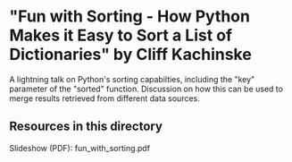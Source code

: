 "Fun with Sorting - How Python Makes it Easy to Sort a List of Dictionaries" by Cliff Kachinske
================================================
A lightning talk on Python's sorting capabilties, including the "key" parameter of the "sorted" function.  Discussion on how this can be used to merge results retrieved from different data sources.

Resources in this directory
---------------------------
Slideshow (PDF): fun_with_sorting.pdf

